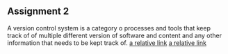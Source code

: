 ## Assignment 2
A version control system is a category o processes and tools that keep track of of multiple different version of software and content and any other information that needs to be kept track of.
[a relative link](responses.txt)
[a relative link](image.jpeg)

